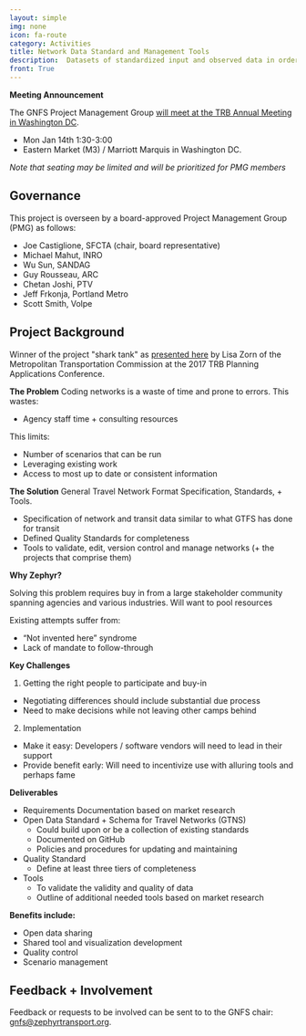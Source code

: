 ```yaml
---
layout: simple
img: none
icon: fa-route
category: Activities
title: Network Data Standard and Management Tools
description:  Datasets of standardized input and observed data in order to facilitate the testing of and compare the performance of various algorithms, approaches, or parameters.
front: True
---
```


**Meeting Announcement**

The GNFS Project Management Group [will meet at the TRB Annual Meeting in Washington DC](/events/2019-jan-gnfs-pmg).

  - Mon Jan 14th 1:30-3:00   
  - Eastern Market (M3) / Marriott Marquis in Washington DC.  

*Note that seating may be limited and will be prioritized for PMG members*

## Governance

This project is overseen by a board-approved Project Management Group (PMG) as follows:
 - Joe Castiglione, SFCTA (chair, board representative)
 - Michael Mahut, INRO  
 - Wu Sun, SANDAG  
 - Guy Rousseau, ARC  
 - Chetan Joshi, PTV  
 - Jeff Frkonja, Portland Metro  
 - Scott Smith, Volpe  

## Project Background

Winner of the project "shark tank" as [presented here](https://docs.google.com/presentation/d/1D2j67Q7006XssLuRhAx5_cupeF51W9VQVvpWjtvf8y8/) by Lisa Zorn of the Metropolitan Transportation Commission at the 2017 TRB Planning Applications Conference. 

**The Problem**
Coding networks is a waste of time and prone to errors.
This wastes:

* Agency staff time + consulting resources  

This limits:

* Number of scenarios that can be run  
* Leveraging existing work  
* Access to most up to date or consistent information  

**The Solution**
General Travel Network Format Specification, Standards, + Tools.

* Specification of network and transit data similar to what GTFS has done for transit
* Defined Quality Standards for completeness  
* Tools to validate, edit, version control and manage networks (+  the projects that comprise them)

**Why Zephyr?**

Solving this problem requires buy in from a large stakeholder community spanning agencies and various industries.
Will want to pool resources

Existing attempts suffer from:

 * “Not invented here” syndrome
 * Lack of mandate to follow-through


**Key Challenges**

1. Getting the right people to participate and buy-in

- Negotiating differences should include substantial due process  
- Need to make decisions while not leaving other camps behind  

2. Implementation

- Make it easy: Developers / software vendors will need to lead in their support  
- Provide benefit early: Will need to incentivize use with alluring tools and perhaps fame  

**Deliverables**

 * Requirements Documentation based on market research
 * Open Data Standard + Schema for Travel Networks (GTNS)
   * Could build upon or be a collection of existing standards
   * Documented on GitHub
   * Policies and procedures for updating and maintaining
 * Quality Standard
   * Define at least three tiers of completeness
 * Tools
   * To validate the validity and quality of data
   * Outline of additional needed tools based on market research

**Benefits include:**

 * Open data sharing  
 * Shared tool and visualization development  
 * Quality control  
 * Scenario management  

## Feedback + Involvement

Feedback or requests to be involved can be sent to to the GNFS chair: [gnfs@zephyrtransport.org](mailto://gnfs@zephyrtransport.org).
